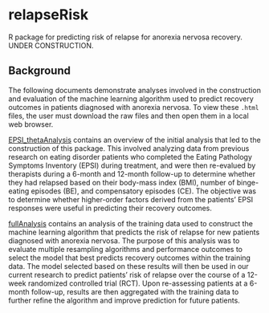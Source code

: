
<!-- README.md is generated from README.Rmd. Please edit that file -->

# relapseRisk

<!-- badges: start -->
<!-- badges: end -->

R package for predicting risk of relapse for anorexia nervosa recovery.
UNDER CONSTRUCTION.

## Background

The following documents demonstrate analyses involved in the
construction and evaluation of the machine learning algorithm used to
predict recovery outcomes in patients diagnosed with anorexia nervosa.
To view these `.html` files, the user must download the raw files and
then open them in a local web browser.

[EPSI\_thetaAnalysis](./EPSI_thetaAnalysis.html) contains an overview of
the initial analysis that led to the construction of this package. This
involved analyzing data from previous research on eating disorder
patients who completed the Eating Pathology Symptoms Inventory (EPSI)
during treatment, and were then re-evalued by therapists during a
6-month and 12-month follow-up to determine whether they had relapsed
based on their body-mass index (BMI), number of binge-eating episodes
(BE), and compensatory episodes (CE). The objective was to determine
whether higher-order factors derived from the patients’ EPSI responses
were useful in predicting their recovery outcomes.

[fullAnalysis](./fullAnalysls.html) contains an analysis of the training
data used to construct the machine learning algorithm that predicts the
risk of relapse for new patients diagnosed with anorexia nervosa. The
purpose of this analysis was to evaluate multiple resampling algorithms
and performance outcomes to select the model that best predicts recovery
outcomes within the training data. The model selected based on these
results will then be used in our current research to predict patients’
risk of relapse over the course of a 12-week randomized controlled trial
(RCT). Upon re-assessing patients at a 6-month follow-up, results are
then aggregated with the training data to further refine the algorithm
and improve prediction for future patients.
